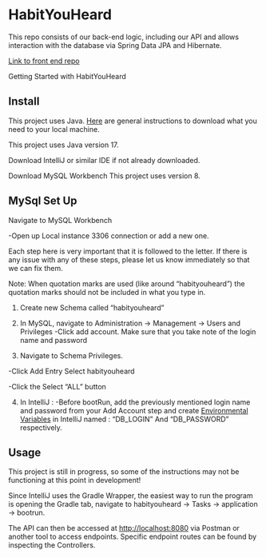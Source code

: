 # HabitYouHeard
This repo consists of our back-end logic, including our API and allows interaction with the database via Spring Data JPA and Hibernate.

[Link to front end repo](https://github.com/Jul-2022-LC-LiftOff/Habit-You-Heard-Frontend)

Getting Started with HabitYouHeard

## Install

This project uses Java. [Here](https://www.freecodecamp.org/news/how-to-install-java-on-windows/) are general instructions to download what you need to your local machine.

This project uses Java version 17.

Download IntelliJ or similar IDE if not already downloaded.

Download MySQL Workbench This project uses version 8.

## MySql Set Up

Navigate to MySQL Workbench

-Open up Local instance 3306 connection or add a new one. 

Each step here is very important that it is followed to the letter. If there is any issue with any of these steps, please let us know immediately so that we can fix them.

Note: When quotation marks are used (like around “habityouheard”) the quotation marks should not be included in what you type in.

1. Create new Schema called “habityouheard”
2. In MySQL, navigate to Administration -> Management -> Users and Privileges 
-Click add account. Make sure that you take note of the login name and password

3. Navigate to Schema Privileges. 

-Click Add Entry Select habityouheard

-Click the Select “ALL” button

4. In IntelliJ :
-Before bootRun, add the previously mentioned login name and password from your Add Account step and create [Environmental Variables](https://education.launchcode.org/gis-devops/configurations/02-environment-variables-intellij/index.html) in IntelliJ named : “DB_LOGIN” And “DB_PASSWORD” respectively.

## Usage

This project is still in progress, so some of the instructions may not be functioning at this point in development!

Since IntelliJ uses the Gradle Wrapper, the easiest way to run the program is opening the Gradle tab, navigate to habityouheard -> Tasks -> application -> bootrun.

The API can then be accessed at [http://localhost:8080](http://localhost:8080) via Postman or another tool to access endpoints. Specific endpoint routes can be found by inspecting the Controllers. 

